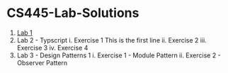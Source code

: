 # CS445-Lab-Solutions
 1. [Lab 1](https://github.com/Hamid8542/cs445-lab-solutions/blob/main/Lab%201/Lab-1%20Solutions.pdf)
 2. Lab 2 - Typscript
     i. Exercise 1 This is the first line
     ii. Exercise 2
     iii. Exercise 3
     iv. Exercise 4
3. Lab 3 - Design Patterns 1
     i. Exercise 1 - Module Pattern
     ii. Exercise 2 - Observer Pattern
